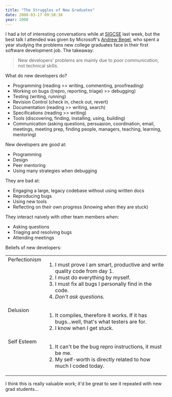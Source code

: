 ```yaml
---
title: "The Struggles of New Graduates"
date: 2008-03-17 09:58:38
year: 2008
---
```

I had a lot of interesting conversations while at <a href="http://www.cs.duke.edu/sigcse08/">SIGCSE</a> last week, but the best talk I attended was given by Microsoft's <a href="http://research.microsoft.com/~abegel/">Andrew Begel</a>, who spent a year studying the problems new college graduates face in their first software development job. The takeaway:
<blockquote> New developers' problems are mainly due to <em>poor communication</em>, not technical skills.</blockquote>
What do new developers do?
<ul>
  <li>Programming (reading &gt;&gt; writing, commenting, proofreading)</li>
  <li>Working on bugs ((repro, reporting, triage) &gt;&gt; debugging)</li>
  <li>Testing (writing, running)</li>
  <li>Revision Control (check in, check out, revert)</li>
  <li>Documentation (reading &gt;&gt; writing, search)</li>
  <li>Specifications (reading &gt;&gt; writing)</li>
  <li>Tools (discovering, finding, installing, using, building)</li>
  <li>Communication (asking questions, persuasion, coordination, email, meetings, meeting prep, finding people, managers, teaching, learning, mentoring)</li>
</ul>
New developers are good at:
<ul>
  <li>Programming</li>
  <li>Design</li>
  <li>Peer mentoring</li>
  <li>Using many strategies when debugging</li>
</ul>
They are bad at:
<ul>
  <li>Engaging a large, legacy codebase without using written docs</li>
  <li>Reproducing bugs</li>
  <li>Using new tools</li>
  <li>Reflecting on their own progress (knowing when they are stuck)</li>
</ul>
They interact naively with other team members when:
<ul>
  <li>Asking questions</li>
  <li>Triaging and resolving bugs</li>
  <li>Attending meetings</li>
</ul>
Beliefs of new developers:
<table>
<tr>
<td valign="top">Perfectionism</td>
<td valign="top">
<ol>
  <li>I must prove I am smart, productive and write quality code from day 1.</li>
  <li>I must do everything by myself.</li>
  <li>I must fix all bugs I personally find in the code.</li>
  <li><em>Don't ask questions.</em></li>
</ol>
</td>
</tr>
<tr>
<td valign="top">Delusion</td>
<td valign="top">
<ol>
  <li>It compiles, therefore it works. If it has bugs...well, that's what testers are for.</li>
  <li>I know when I get stuck.</li>
</ol>
</td>
</tr>
<tr>
<td valign="top">Self Esteem</td>
<td valign="top">
<ol>
  <li>It can't be the bug repro instructions, it must be me.</li>
  <li>My self-worth is directly related to how much I coded today.</li>
</ol>
</td>
</tr>
</table>
I think this is really valuable work; it'd be great to see it repeated with new grad students...
